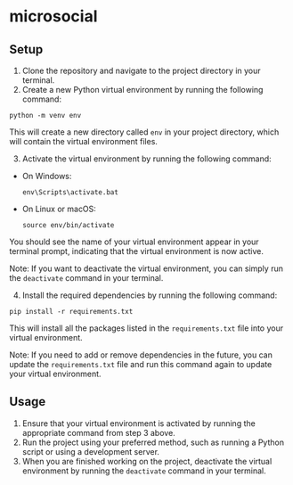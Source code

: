 # microsocial

## Setup

1. Clone the repository and navigate to the project directory in your terminal.
2. Create a new Python virtual environment by running the following command:

  ```
  python -m venv env
  ```


This will create a new directory called `env` in your project directory, which will contain the virtual environment files.

3. Activate the virtual environment by running the following command:

- On Windows:

  ```
  env\Scripts\activate.bat
  ```
  
- On Linux or macOS:

  ```
  source env/bin/activate
  ```
  
You should see the name of your virtual environment appear in your terminal prompt, indicating that the virtual environment is now active.

Note: If you want to deactivate the virtual environment, you can simply run the `deactivate` command in your terminal.

4. Install the required dependencies by running the following command:

  ```
  pip install -r requirements.txt
  ```


This will install all the packages listed in the `requirements.txt` file into your virtual environment.

Note: If you need to add or remove dependencies in the future, you can update the `requirements.txt` file and run this command again to update your virtual environment.

## Usage

1. Ensure that your virtual environment is activated by running the appropriate command from step 3 above.
2. Run the project using your preferred method, such as running a Python script or using a development server.
3. When you are finished working on the project, deactivate the virtual environment by running the `deactivate` command in your terminal.
